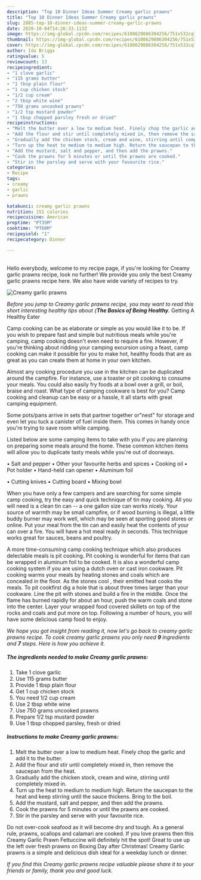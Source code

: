 ```yaml
---
description: "Top 10 Dinner Ideas Summer Creamy garlic prawns"
title: "Top 10 Dinner Ideas Summer Creamy garlic prawns"
slug: 2885-top-10-dinner-ideas-summer-creamy-garlic-prawns
date: 2020-10-04T14:26:33.113Z
image: https://img-global.cpcdn.com/recipes/6108629886304256/751x532cq70/creamy-garlic-prawns-recipe-main-photo.jpg
thumbnail: https://img-global.cpcdn.com/recipes/6108629886304256/751x532cq70/creamy-garlic-prawns-recipe-main-photo.jpg
cover: https://img-global.cpcdn.com/recipes/6108629886304256/751x532cq70/creamy-garlic-prawns-recipe-main-photo.jpg
author: Ida Briggs
ratingvalue: 5
reviewcount: 13
recipeingredient:
- "1 clove garlic"
- "115 grams butter"
- "1 tbsp plain flour"
- "1 cup chicken stock"
- "1/2 cup cream"
- "2 tbsp white wine"
- "750 grams uncooked prawns"
- "1/2 tsp mustard powder"
- "1 tbsp chopped parsley fresh or dried"
recipeinstructions:
- "Melt the butter over a low to medium heat. Finely chop the garlic and add it to the butter."
- "Add the flour and stir until completely mixed in, then remove the saucepan from the heat."
- "Gradually add the chicken stock, cream and wine, stirring until completely mixed in."
- "Turn up the heat to medium to medium high. Return the saucepan to the heat and keep stirring until the sauce thickens. Bring to the boil."
- "Add the mustard, salt and pepper, and then add the prawns."
- "Cook the prawns for 5 minutes or until the prawns are cooked."
- "Stir in the parsley and serve with your favourite rice."
categories:
- Recipe
tags:
- creamy
- garlic
- prawns

katakunci: creamy garlic prawns 
nutrition: 151 calories
recipecuisine: American
preptime: "PT35M"
cooktime: "PT60M"
recipeyield: "1"
recipecategory: Dinner

---
```

<br>
Hello everybody, welcome to my recipe page, if you're looking for Creamy garlic prawns recipe, look no further! We provide you only the best Creamy garlic prawns recipe here. We also have wide variety of recipes to try.
<br>


![Creamy garlic prawns](https://img-global.cpcdn.com/recipes/6108629886304256/751x532cq70/creamy-garlic-prawns-recipe-main-photo.jpg)

<i>Before you jump to Creamy garlic prawns recipe, you may want to read this short interesting healthy tips about {<strong>The Basics of Being Healthy</strong>.</i>
Getting A Healthy Eater

    
Camp cooking can be as elaborate or simple as you would like it to be. If you wish to prepare fast and simple but nutritious meals while you're camping, camp cooking doesn't even need to require a fire. However, if you're thinking about ridding your camping excursion using a feast, camp cooking can make it possible for you to make hot, healthy foods that are as great as you can create them at home in your own kitchen.

 Almost any cooking procedure you use in the kitchen can be duplicated around the campfire. For instance, use a toaster or pit cooking to consume your meals. You could also easily fry foods at a bowl over a grill, or boil, braise and roast. What type of camping cookware is best for you? Camp cooking and cleanup can be easy or a hassle, it all starts with great camping equipment.

Some pots/pans arrive in sets that partner together or"nest" for storage and even let you tuck a canister of fuel inside them. This comes in handy once you're trying to save room while camping.

Listed below are some camping items to take with you if you are planning on preparing some meals around the home. These common kitchen items will allow you to duplicate tasty meals while you're out of doorways.

• Salt and pepper
• Other your favourite herbs and spices
• Cooking oil
• Pot holder
• Hand-held can opener
• Aluminum foil

• Cutting knives
• Cutting board
• Mixing bowl


When you have only a few campers and are searching for some simple camp cooking, try the easy and quick technique of tin may cooking. All you will need is a clean tin can -- a one gallon size can works nicely. Your source of warmth may be small campfire, or if wood burning is illegal, a little buddy burner may work well, which may be seen at sporting good stores or online. Put your meal from the tin can and easily heat the contents of your can over a fire. You will have a hot meal ready in seconds.  This technique works great for sauces, beans and poultry.

A more time-consuming camp cooking technique which also produces delectable meals is pit cooking. Pit cooking is wonderful for items that can be wrapped in aluminum foil to be cooked.  It is also a wonderful camp cooking system if you are using a dutch oven or cast iron cookware. Pit cooking warms your meals by heating stones and coals which are concealed in the floor. As the stones cool , their emitted heat cooks the meals. To pit cookfirst dig a hole that is about three times larger than your cookware. Line the pit with stones and build a fire in the middle. Once the flame has burned rapidly for about an hour, push the warm coals and stone into the center. Layer your wrapped food covered skillets on top of the rocks and coals and put more on top. Following a number of hours, you will have some delicious camp food to enjoy.


<i>We hope you got insight from reading it, now let's go back to creamy garlic prawns recipe. To cook creamy garlic prawns you only need <strong>9</strong> ingredients and <strong>7</strong> steps. Here is how you achieve it.
</i>

##### The ingredients needed to make Creamy garlic prawns:

1. Take 1 clove garlic
1. Use 115 grams butter
1. Provide 1 tbsp plain flour
1. Get 1 cup chicken stock
1. You need 1/2 cup cream
1. Use 2 tbsp white wine
1. Use 750 grams uncooked prawns
1. Prepare 1/2 tsp mustard powder
1. Use 1 tbsp chopped parsley, fresh or dried


##### Instructions to make Creamy garlic prawns:

1. Melt the butter over a low to medium heat. Finely chop the garlic and add it to the butter.
1. Add the flour and stir until completely mixed in, then remove the saucepan from the heat.
1. Gradually add the chicken stock, cream and wine, stirring until completely mixed in.
1. Turn up the heat to medium to medium high. Return the saucepan to the heat and keep stirring until the sauce thickens. Bring to the boil.
1. Add the mustard, salt and pepper, and then add the prawns.
1. Cook the prawns for 5 minutes or until the prawns are cooked.
1. Stir in the parsley and serve with your favourite rice.


Do not over-cook seafood as it will become dry and tough. As a general rule, prawns, scallops and calamari are cooked. If you love prawns then this Creamy Garlic Prawn Fettuccine will definitely hit the spot! Great to use up the left over fresh prawns on Boxing Day after Christmas! Creamy Garlic prawns is a simple and delicious dish ideal for a weekday lunch or dinner. 

<i>If you find this Creamy garlic prawns recipe valuable please share it to your friends or family, thank you and good luck.</i>
